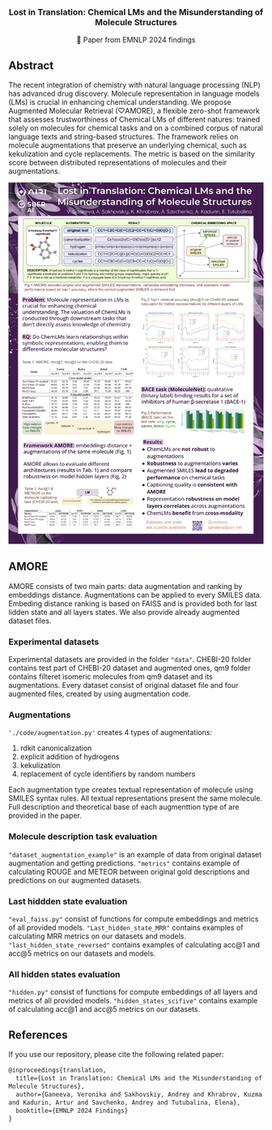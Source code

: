 <h3 align="center"> Lost in Translation: Chemical LMs and the Misunderstanding of Molecule Structures </h3>
<p align="center">
  📃 Paper from EMNLP 2024 findings <br>
</p>

## Abstract
The recent integration of chemistry with natural language processing (NLP) has advanced drug discovery. Molecule representation in language models (LMs) is crucial in enhancing chemical understanding. We propose Augmented Molecular Retrieval (♡AMORE), a flexible zero-shot framework that assesses trustworthiness of Chemical LMs of different natures: trained solely on molecules for chemical tasks
and on a combined corpus of natural language texts and string-based structures. The framework relies on molecule augmentations that preserve an underlying chemical, such as kekulization and cycle replacements. The metric is based on the similarity score between distributed representations of molecules and their augmentations. 


![poster](images/Lost_in_translation_poster.png)

## AMORE
AMORE consists of two main parts: data augmentation and ranking by embeddings distance. Augmentations can be applied to every SMILES data. Embeding distance ranking is based on FAISS and is provided both for last lidden state and all layers states. We also provide already augmented dataset files.

### Experimental datasets
Experimental datasets are provided in the folder ```"data"```. CHEBI-20 folder contains test part of CHEBI-20 dataset and augmented ones, qm9 folder contains filteret isomeric molecules from qm9 dataset and its augmentations. Every dataset consist of original dataset file and four augmented files, created by using augmentation code.

### Augmentations
 ```'./code/augmentation.py'``` creates 4 types of augmentations:
1. rdkit canonicalization
2. explicit addition of hydrogens
3. kekulization
4. replacement of cycle identifiers by random numbers

Each augmentation type creates textual representation of molecule using SMILES syntax rules. All textual representations present the same molecule. Full description and theoretical base of each augmenttion type of are provided in the paper.

### Molecule description task evaluation
 ```"dataset_augmentation_example"``` is an example of data from original dataset augmentation and getting predictions.
 ```"metrics"``` contains example of calculating ROUGE and METEOR between original gold descriptions and predictions on our augmented datasets.

### Last hiddden state evaluation
 ```"eval_faiss.py"``` consist of functions for compute embeddings and metrics of all provided models.
 ```"Last_hidden_state_MRR"``` contains examples of calculating MRR metrics on our datasets and models.
 ```"last_hidden_state_reversed"``` contains examples of calculating acc@1 and acc@5 metrics on our datasets and models.

### All hidden states evaluation
 ```"hidden.py"``` consist of functions for compute embeddings of all layers and metrics of all provided models.
 ```"hidden_states_scifive"``` contains example of calculating acc@1 and acc@5 metrics on our datasets.

##  References 
If you use our repository, please cite the following related paper:

```
@inproceedings{translation,
  title={Lost in Translation: Chemical LMs and the Misunderstanding of Molecule Structures},
  author={Ganeeva, Veronika and Sakhovskiy, Andrey and Khrabrov, Kuzma and Kadurin, Artur and Savchenko, Andrey and Tutubalina, Elena},
  booktitle={EMNLP 2024 Findings}
}
```
